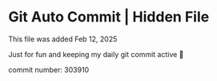 # Git Auto Commit | Hidden File

This file was added Feb 12, 2025

Just for fun and keeping my daily git commit active 🤪

commit number: 303910
